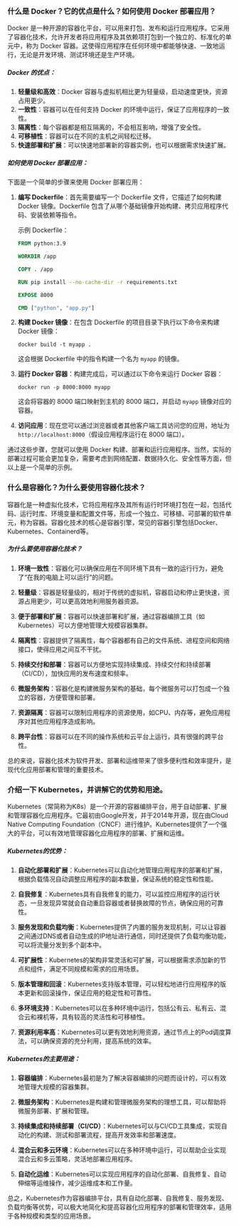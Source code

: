 ### 什么是 Docker？它的优点是什么？如何使用 Docker 部署应用？
Docker 是一种开源的容器化平台，可以用来打包、发布和运行应用程序。它采用了容器化技术，允许开发者将应用程序及其依赖项打包到一个独立的、标准化的单元中，称为 Docker 容器。这使得应用程序在任何环境中都能够快速、一致地运行，无论是开发环境、测试环境还是生产环境。

##### Docker 的优点：
1. **轻量级和高效**：Docker 容器与虚拟机相比更为轻量级，启动速度更快，资源占用更少。
2. **一致性**：容器可以在任何支持 Docker 的环境中运行，保证了应用程序的一致性。
3. **隔离性**：每个容器都是相互隔离的，不会相互影响，增强了安全性。
4. **可移植性**：容器可以在不同的主机之间轻松迁移。
5. **快速部署和扩展**：可以快速地部署新的容器实例，也可以根据需求快速扩展。

##### 如何使用 Docker 部署应用：
下面是一个简单的步骤来使用 Docker 部署应用：

1. **编写 Dockerfile**：首先需要编写一个 Dockerfile 文件，它描述了如何构建 Docker 镜像。Dockerfile 包含了从哪个基础镜像开始构建、拷贝应用程序代码、安装依赖等指令。
   
   示例 Dockerfile：
   ```dockerfile
   FROM python:3.9

   WORKDIR /app

   COPY . /app

   RUN pip install --no-cache-dir -r requirements.txt

   EXPOSE 8000

   CMD ["python", "app.py"]
   ```

2. **构建 Docker 镜像**：在包含 Dockerfile 的项目目录下执行以下命令来构建 Docker 镜像：
   
   ```
   docker build -t myapp .
   ```
   这会根据 Dockerfile 中的指令构建一个名为 `myapp` 的镜像。

3. **运行 Docker 容器**：构建完成后，可以通过以下命令来运行 Docker 容器：
   
   ```
   docker run -p 8000:8000 myapp
   ```
   这会将容器的 8000 端口映射到主机的 8000 端口，并启动 `myapp` 镜像对应的容器。

4. **访问应用**：现在您可以通过浏览器或者其他客户端工具访问您的应用，地址为 `http://localhost:8000`（假设应用程序运行在 8000 端口）。

通过这些步骤，您就可以使用 Docker 构建、部署和运行应用程序。当然，实际的部署过程可能会更加复杂，需要考虑到网络配置、数据持久化、安全性等方面，但以上是一个简单的示例。


### 什么是容器化？为什么要使用容器化技术？
容器化是一种虚拟化技术，它将应用程序及其所有运行时环境打包在一起，包括代码、运行时库、环境变量和配置文件等，形成一个独立、可移植、可部署的软件单元，称为容器。容器化技术的核心是容器引擎，常见的容器引擎包括Docker、Kubernetes、Containerd等。

##### 为什么要使用容器化技术？
1. **环境一致性**：容器化可以确保应用在不同环境下具有一致的运行行为，避免了“在我的电脑上可以运行”的问题。

2. **轻量级**：容器是轻量级的，相对于传统的虚拟机，容器启动和停止更快速，资源占用更少，可以更高效地利用服务器资源。

3. **便于部署和扩展**：容器可以快速部署和扩展，通过容器编排工具（如Kubernetes）可以方便地管理大规模容器集群。

4. **隔离性**：容器提供了隔离性，每个容器都有自己的文件系统、进程空间和网络接口，使得应用之间互不干扰。

5. **持续交付和部署**：容器可以方便地实现持续集成、持续交付和持续部署（CI/CD），加快应用的发布速度和频率。

6. **微服务架构**：容器化是构建微服务架构的基础，每个微服务可以打包成一个独立的容器，方便管理和部署。

7. **资源隔离**：容器可以限制应用程序的资源使用，如CPU、内存等，避免应用程序对其他应用程序造成影响。

8. **跨平台性**：容器可以在不同的操作系统和云平台上运行，具有很强的跨平台性。

总的来说，容器化技术为软件开发、部署和运维带来了很多便利性和效率提升，是现代化应用部署和管理的重要技术。


### 介绍一下 Kubernetes，并讲解它的优势和用途。
Kubernetes（常简称为K8s）是一个开源的容器编排平台，用于自动部署、扩展和管理容器化应用程序。它最初由Google开发，并于2014年开源，现在由Cloud Native Computing Foundation（CNCF）进行维护。Kubernetes提供了一个强大的平台，可以有效地管理容器化应用程序的部署、扩展和运维。

##### Kubernetes的优势：

1. **自动化部署和扩展**：Kubernetes可以自动化地管理应用程序的部署和扩展，根据负载情况自动调整应用程序的副本数量，保证系统的稳定性和性能。

2. **自我修复**：Kubernetes具有自我修复的能力，可以监控应用程序的运行状态，一旦发现异常就会自动重启容器或者替换故障的节点，确保应用的可靠性。

3. **服务发现和负载均衡**：Kubernetes提供了内置的服务发现机制，可以让容器之间通过DNS或者自动生成的IP地址进行通信，同时还提供了负载均衡功能，可以将流量分发到多个副本中。

4. **可扩展性**：Kubernetes的架构非常灵活和可扩展，可以根据需求添加新的节点和组件，满足不同规模和需求的应用场景。

5. **版本管理和回滚**：Kubernetes支持版本管理，可以轻松地进行应用程序的版本更新和回滚操作，保证应用的稳定性和可靠性。

6. **多环境支持**：Kubernetes可以在多种环境中运行，包括公有云、私有云、混合云和裸机等，具有较高的灵活性和可移植性。

7. **资源利用率高**：Kubernetes可以更有效地利用资源，通过节点上的Pod调度算法，可以确保资源的充分利用，提高系统的效率。

##### Kubernetes的主要用途：

1. **容器编排**：Kubernetes最初是为了解决容器编排的问题而设计的，可以有效地管理大规模的容器集群。

2. **微服务架构**：Kubernetes是构建和管理微服务架构的理想工具，可以帮助将微服务部署、扩展和管理。

3. **持续集成和持续部署（CI/CD）**：Kubernetes可以与CI/CD工具集成，实现自动化的构建、测试和部署流程，提高开发效率和部署速度。

4. **混合云和多云环境**：Kubernetes可以在多种环境中运行，可以帮助企业实现混合云和多云策略，灵活地部署应用程序。

5. **自动化运维**：Kubernetes可以实现应用程序的自动化部署、自我修复、自动伸缩等运维操作，减少运维成本和工作量。

总之，Kubernetes作为容器编排平台，具有自动化部署、自我修复、服务发现、负载均衡等优势，可以极大地简化和提高容器化应用程序的部署和管理效率，适用于各种规模和类型的应用场景。
